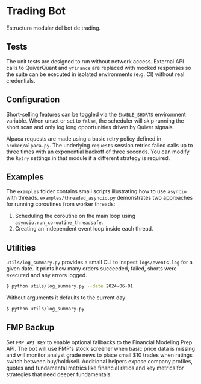 # Trading Bot

Estructura modular del bot de trading.

## Tests

The unit tests are designed to run without network access.  External API calls
to QuiverQuant and `yfinance` are replaced with mocked responses so the suite
can be executed in isolated environments (e.g. CI) without real credentials.

## Configuration

Short-selling features can be toggled via the `ENABLE_SHORTS` environment
variable.  When unset or set to `false`, the scheduler will skip running the
short scan and only log long opportunities driven by Quiver signals.

Alpaca requests are made using a basic retry policy defined in
`broker/alpaca.py`. The underlying `requests` session retries failed calls up
to three times with an exponential backoff of three seconds. You can modify the
`Retry` settings in that module if a different strategy is required.

## Examples

The `examples` folder contains small scripts illustrating how to use
`asyncio` with threads.  `examples/threaded_asyncio.py` demonstrates two
approaches for running coroutines from worker threads:

1. Scheduling the coroutine on the main loop using
   `asyncio.run_coroutine_threadsafe`.
2. Creating an independent event loop inside each thread.

## Utilities

`utils/log_summary.py` provides a small CLI to inspect `logs/events.log` for a given date.
It prints how many orders succeeded, failed, shorts were executed and any errors logged.

```bash
$ python utils/log_summary.py --date 2024-06-01
```

Without arguments it defaults to the current day:

```bash
$ python utils/log_summary.py
```

## FMP Backup

Set `FMP_API_KEY` to enable optional fallbacks to the Financial Modeling Prep API.
The bot will use FMP's stock screener when basic price data is missing and will
monitor analyst grade news to place small $10 trades when ratings switch between
buy/hold/sell.  Additional helpers expose company profiles, quotes and
fundamental metrics like financial ratios and key metrics for strategies that
need deeper fundamentals.
